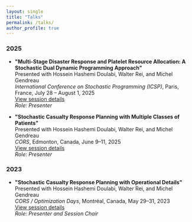 ```yaml
---
layout: single
title: "Talks"
permalink: /talks/
author_profile: true
---
```

### 2025

- **"Multi-Stage Disaster Response and Platelet Resource Allocation: A Stochastic Dual Dynamic Programming Approach"**  
  Presented with Hossein Hashemi Doulabi, Walter Rei, and Michel Gendreau  
  *International Conference on Stochastic Programming (ICSP)*, Paris, France, July 28 – August 1, 2025  
  [View session details](https://indico.math.cnrs.fr/event/13971/contributions/13605/)  
  *Role: Presenter*
  
- **"Stochastic Casualty Response Planning with Multiple Classes of Patients"**  
  Presented with Hossein Hashemi Doulabi, Walter Rei, and Michel Gendreau  
  *CORS*, Edmonton, Canada, June 9–11, 2025  
  [View session details](https://site.pheedloop.com/event/cors2025/sessions/SES4FPSJE29QDBX79)  
  *Role: Presenter*
  
### 2023

- **"Stochastic Casualty Response Planning with Operational Details"**  
  Presented with Hossein Hashemi Doulabi, Walter Rei, and Michel Gendreau  
  *CORS / Optimization Days*, Montréal, Canada, May 29–31, 2023  
  [View session details](https://symposia.cirrelt.ca/CORS-JOPT/en/schedule?slot_id=2095)  
  *Role: Presenter and Session Chair*
